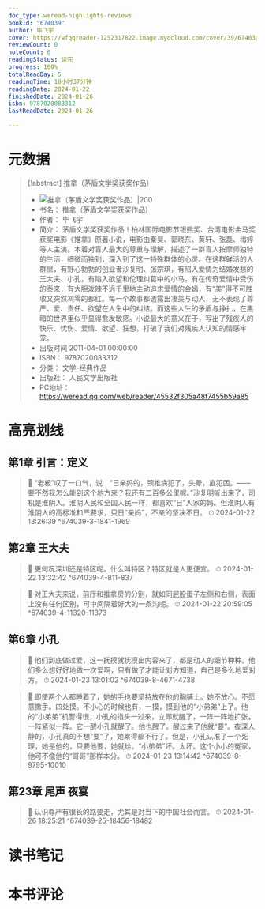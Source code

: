 ```yaml
---
doc_type: weread-highlights-reviews
bookId: "674039"
author: 毕飞宇
cover: https://wfqqreader-1252317822.image.myqcloud.com/cover/39/674039/t7_674039.jpg
reviewCount: 0
noteCount: 6
readingStatus: 读完
progress: 100%
totalReadDay: 5
readingTime: 10小时37分钟
readingDate: 2024-01-22
finishedDate: 2024-01-26
isbn: 9787020083312
lastReadDate: 2024-01-26

---
```

# 元数据
> [!abstract] 推拿（茅盾文学奖获奖作品）
> - ![ 推拿（茅盾文学奖获奖作品）|200](https://wfqqreader-1252317822.image.myqcloud.com/cover/39/674039/t7_674039.jpg)
> - 书名： 推拿（茅盾文学奖获奖作品）
> - 作者： 毕飞宇
> - 简介： 茅盾文学奖获奖作品！柏林国际电影节银熊奖、台湾电影金马奖获奖电影《推拿》原著小说，电影由秦昊、郭晓东、黄轩、张磊、梅婷等人主演。本着对盲人最大的尊重与理解，描述了一群盲人按摩师独特的生活，细微而独到，深入到了这一特殊群体的心灵。在这群鲜活的人群里，有野心勃勃的创业者沙复明、张宗琪，有陷入爱情为结婚发愁的王大夫、小孔，有陷入欲望和伦理纠葛中的小马，有在传奇爱情中受伤的泰来，有大胆泼辣不远千里地主动追求爱情的金嫣，有“美”得不可胜收又突然凋零的都红。每一个故事都透露出凄美与动人，无不表现了尊严、爱、责任、欲望在人生中的纠结。而这些人生的矛盾与挣扎，在黑暗的世界里似乎显得愈发敏感。小说最大的意义在于，写出了残疾人的快乐、忧伤、爱情、欲望、狂想，打破了我们对残疾人认知的情感牢笼。
> - 出版时间 2011-04-01 00:00:00
> - ISBN： 9787020083312
> - 分类： 文学-经典作品
> - 出版社： 人民文学出版社
> - PC地址：https://weread.qq.com/web/reader/45532f305a48f7455b59a85

# 高亮划线

## 第1章 引言：定义

> 📌 “老板”叹了一口气，说：“日亲妈的，颈椎病犯了，头晕，直犯困。——要不然我怎么能到这个地方来？我还有二百多公里呢。”沙复明听出来了，司机是淮阴人。淮阴人民和全国人民一样，都喜欢“日”人家的妈。但淮阴人有淮阴人的高标准和严要求，只日“亲妈”，不亲的坚决不日。 
> ⏱ 2024-01-22 13:26:39 ^674039-3-1841-1969

## 第2章 王大夫

> 📌 更何况深圳还是特区呢。什么叫特区？特区就是人更便宜。 
> ⏱ 2024-01-22 13:32:42 ^674039-4-811-837

> 📌 对王大夫来说，前厅和推拿房的分别，就如同屁股蛋子左侧和右侧，表面上没有任何区别，可中间隔着好大的一条沟呢。 
> ⏱ 2024-01-22 20:59:05 ^674039-4-11320-11373

## 第6章 小孔

> 📌 他们到底做过爱，这一抚摸就抚摸出内容来了，都是动人的细节种种。他们多么想好好地做一次爱啊，只有做了才能让对方知道，自己是多么地爱对方。 
> ⏱ 2024-01-23 13:01:02 ^674039-8-4671-4738

> 📌 即使两个人都睡着了，她的手也要坚持放在他的胸脯上。她不放心。不愿意撒手。四处摸。不小心的时候也有，一摸，摸到他的“小弟弟”上了。他的“小弟弟”机警得很，小孔的指头一过来，立即就醒了，一阵一阵地扩张，一阵紧似一阵。它一醒小孔就醒了。他也醒了。醒过来了他就“要”。夜深人静的，小孔真的不想“要”了，她累得都不行了。但是，小孔认准了一个死理，她是他的，只要他要，她就给。“小弟弟”坏。太坏。这个小小的冤家，他可不像他的“哥哥”那样本分。 
> ⏱ 2024-01-23 13:14:42 ^674039-8-9795-10010

## 第23章 尾声 夜宴

> 📌 认识尊严有很长的路要走，尤其是对当下的中国社会而言。 
> ⏱ 2024-01-26 18:25:21 ^674039-25-18456-18482

# 读书笔记

# 本书评论
